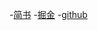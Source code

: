 -[简书](https://www.jianshu.com/p/512f2a38877b)
-[掘金](https://juejin.im/post/5a6308e06fb9a01c9f5b826b)
-[github](https://github.com/qinmengjiao/blog-article-qin/blob/master/Javascript%E5%BC%82%E6%AD%A5%E7%BC%96%E7%A8%8B%E7%9A%84%E5%89%8D%E4%B8%96%E4%BB%8A%E7%94%9F.md)
